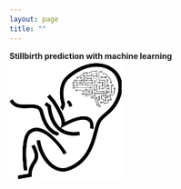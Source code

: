 ```yaml
---
layout: page
title: ""
---
```


**Stillbirth prediction with machine learning**  
<a href="/papers.md"><img src="/assets/Stillbirth ML icon.png" width="200" alt="Stillbirth prediction with machine learning"></a>
